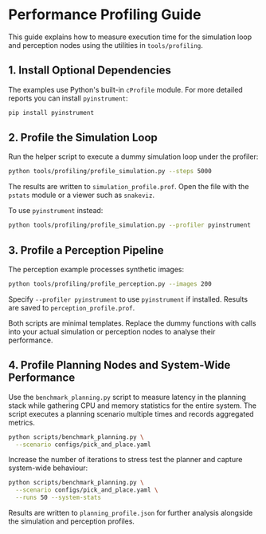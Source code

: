 # Performance Profiling Guide

This guide explains how to measure execution time for the simulation loop and perception nodes using the utilities in `tools/profiling`.

## 1. Install Optional Dependencies

The examples use Python's built-in `cProfile` module. For more detailed reports you can install `pyinstrument`:

```bash
pip install pyinstrument
```

## 2. Profile the Simulation Loop

Run the helper script to execute a dummy simulation loop under the profiler:

```bash
python tools/profiling/profile_simulation.py --steps 5000
```

The results are written to `simulation_profile.prof`. Open the file with the `pstats` module or a viewer such as `snakeviz`.

To use `pyinstrument` instead:

```bash
python tools/profiling/profile_simulation.py --profiler pyinstrument
```

## 3. Profile a Perception Pipeline

The perception example processes synthetic images:

```bash
python tools/profiling/profile_perception.py --images 200
```

Specify `--profiler pyinstrument` to use `pyinstrument` if installed. Results are saved to `perception_profile.prof`.

Both scripts are minimal templates. Replace the dummy functions with calls into your actual simulation or perception nodes to analyse their performance.

## 4. Profile Planning Nodes and System-Wide Performance

Use the `benchmark_planning.py` script to measure latency in the planning stack while gathering CPU and memory statistics for the entire system. The script executes a planning scenario multiple times and records aggregated metrics.

```bash
python scripts/benchmark_planning.py \
  --scenario configs/pick_and_place.yaml
```

Increase the number of iterations to stress test the planner and capture system-wide behaviour:

```bash
python scripts/benchmark_planning.py \
  --scenario configs/pick_and_place.yaml \
  --runs 50 --system-stats
```

Results are written to `planning_profile.json` for further analysis alongside the simulation and perception profiles.
